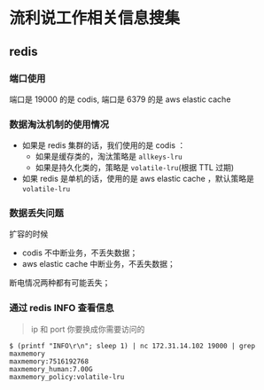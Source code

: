 # 流利说工作相关信息搜集

## redis

### 端口使用

端口是 19000 的是 codis, 端口是 6379 的是 aws elastic cache

### 数据淘汰机制的使用情况

- 如果是 redis 集群的话，我们使用的是 codis ：
    - 如果是缓存类的，淘汰策略是 `allkeys-lru`
    - 如果是持久化类的，策略是 `volatile-lru`(根据 TTL 过期)
- 如果 redis 是单机的话，使用的是 aws elastic cache ，默认策略是 `volatile-lru`

### 数据丢失问题

扩容的时候

- codis 不中断业务，不丢失数据；
- aws elastic cache 中断业务，不丢失数据；

断电情况两种都有可能丢失；


### 通过 redis INFO 查看信息

> ip 和 port 你要换成你需要访问的

```
$ (printf "INFO\r\n"; sleep 1) | nc 172.31.14.102 19000 | grep maxmemory
maxmemory:7516192768
maxmemory_human:7.00G
maxmemory_policy:volatile-lru
```
